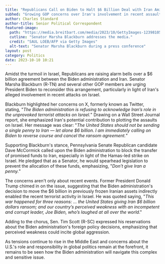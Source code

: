 ```yaml
---
title: "Republicans Call on Biden to Halt $6 Billion Deal with Iran Amid Israel Attacks"
subhed: "Growing GOP concerns over Iran's involvement in recent assaults"
author: Charles Standard
author-title: Senior Political Correspondent
featured-image: 
  path: "https://media.breitbart.com/media/2023/10/GettyImages-1239810569-640x480.jpg"
  cutline: "Senator Marsha Blackburn addresses the media."
  credit: "SAUL LOEB/AFP via Getty Images"
  alt-text: "Senator Marsha Blackburn during a press conference"
layout: post
category: Politics
date: 2023-10-10 10:21
---
```


Amidst the turmoil in Israel, Republicans are raising alarm bells over a $6 billion agreement between the Biden administration and Iran. Senator Marsha Blackburn (R-TN) and several other GOP members are urging President Biden to reconsider this arrangement, particularly in light of Iran's alleged involvement in recent attacks on Israel.

Blackburn highlighted her concerns on X, formerly known as Twitter, stating, "*The Biden administration is refusing to acknowledge Iran’s role in the unprovoked terrorist attacks on Israel.*" Drawing on a Wall Street Journal report, she emphasized Iran's potential contribution to plotting the assaults on Israel. Her message was clear: "*The United States should not be sending a single penny to Iran — let alone $6 billion. I am immediately calling on Biden to reverse course and cancel the ransom agreement.*"

Supporting Blackburn's stance, Pennsylvania Senate Republican candidate Dave McCormick called upon the Biden administration to block the transfer of promised funds to Iran, especially in light of the Hamas-led strike on Israel. He pledged that as a Senator, he would spearhead legislation to prevent the allocation of these funds, emphasizing, "*Don’t give Iran a penny.*"

The concerns aren't only about recent events. Former President Donald Trump chimed in on the issue, suggesting that the Biden administration's decision to move the $6 billion in previously frozen Iranian assets indirectly enabled the recent terrorist activity in Israel. He was quoted saying, "*This war happened for three reasons: ... the United States giving Iran $6 billion dollars ransom; and our country’s perceived weakness with an incompetent and corrupt leader, Joe Biden, who’s laughed at all over the world*."

Adding to the chorus, Sen. Tim Scott (R-SC) expressed his reservations about the Biden administration's foreign policy decisions, emphasizing that perceived weakness could incite global aggression.

As tensions continue to rise in the Middle East and concerns about the U.S.'s role and responsibility in global politics remain at the forefront, it remains to be seen how the Biden administration will navigate this complex and sensitive issue.
